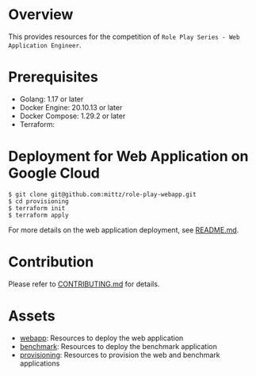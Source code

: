# Overview

This provides resources for the competition of `Role Play Series - Web Application Engineer`.

# Prerequisites

* Golang: 1.17 or later
* Docker Engine: 20.10.13 or later
* Docker Compose: 1.29.2 or later
* Terraform:

# Deployment for Web Application on Google Cloud

```shell
$ git clone git@github.com:mittz/role-play-webapp.git
$ cd provisioning
$ terraform init
$ terraform apply
```

For more details on the web application deployment, see [README.md](/webapp/README.md).

# Contribution

Please refer to [CONTRIBUTING.md](/CONTRIBUTING.md) for details.

# Assets

- [webapp](/webapp/): Resources to deploy the web application
- [benchmark](/benchmark/): Resources to deploy the benchmark application
- [provisioning](/provisioning/): Resources to provision the web and benchmark applications
